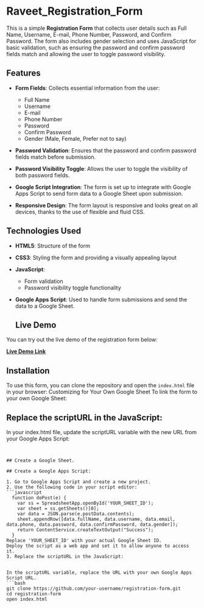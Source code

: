 # Raveet_Registration_Form

This is a simple **Registration Form** that collects user details such as Full Name, Username, E-mail, Phone Number, Password, and Confirm Password. The form also includes gender selection and uses JavaScript for basic validation, such as ensuring the password and confirm password fields match and allowing the user to toggle password visibility.

## Features

- **Form Fields**: Collects essential information from the user:
  - Full Name
  - Username
  - E-mail
  - Phone Number
  - Password
  - Confirm Password
  - Gender (Male, Female, Prefer not to say)
  
- **Password Validation**: Ensures that the password and confirm password fields match before submission.

- **Password Visibility Toggle**: Allows the user to toggle the visibility of both password fields.

- **Google Script Integration**: The form is set up to integrate with Google Apps Script to send form data to a Google Sheet upon submission.

- **Responsive Design**: The form layout is responsive and looks great on all devices, thanks to the use of flexible and fluid CSS.

## Technologies Used

- **HTML5**: Structure of the form
- **CSS3**: Styling the form and providing a visually appealing layout
- **JavaScript**: 
  - Form validation
  - Password visibility toggle functionality
- **Google Apps Script**: Used to handle form submissions and send the data to a Google Sheet.

  ## Live Demo

You can try out the live demo of the registration form below:

[**Live Demo Link**](https://your-demo-link.com)

## Installation

To use this form, you can clone the repository and open the `index.html` file in your browser:
Customizing for Your Own Google Sheet
To link the form to your own Google Sheet:

## Replace the scriptURL in the JavaScript:

In your index.html file, update the scriptURL variable with the new URL from your Google Apps Script:
 ```const scriptURL = 'YOUR_GOOGLE_APPS_SCRIPT_URL';


## Create a Google Sheet.

## Create a Google Apps Script:

1. Go to Google Apps Script and create a new project.
2. Use the following code in your script editor:
 ```javascript
   function doPost(e) {
     var ss = SpreadsheetApp.openById('YOUR_SHEET_ID');
     var sheet = ss.getSheets()[0];
     var data = JSON.parse(e.postData.contents);
     sheet.appendRow([data.fullName, data.username, data.email, data.phone, data.password, data.confirmPassword, data.gender]);
     return ContentService.createTextOutput("Success");
   }
Replace 'YOUR_SHEET_ID' with your actual Google Sheet ID.
Deploy the script as a web app and set it to allow anyone to access it.
3. Replace the scriptURL in the JavaScript:


In the scriptURL variable, replace the URL with your own Google Apps Script URL.
```bash
git clone https://github.com/your-username/registration-form.git
cd registration-form
open index.html
